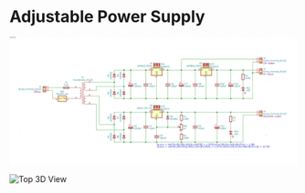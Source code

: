 # Adjustable Power Supply 

![Schematic](https://github.com/RujoiRazvan/adjustablePowerSupply/blob/584f98203b4a7e1c72590864d81d808d8eb40343/Sursa%203%20iesiri.png)


![Top 3D View](https://user-images.githubusercontent.com/57172561/157677425-1204e6c7-bc12-4f14-9db9-3e0119ca842c.png)
